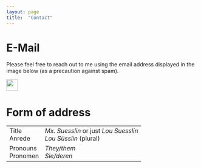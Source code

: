 ```yaml
---
layout: page
title:  "Contact"
---
```


<h1>E-Mail</h1>

Please feel free to reach out to me using the email address displayed in the image below (as a precaution against spam). 

<img src="https://i.postimg.cc/fLL2V9gW/mail-suesslin.png" height="30px">

<h1>Form of address</h1>

<table>
  <tr>
    <td>Title <br>Anrede</td>
    <td><i>Mx. Suesslin</i> or just <i>Lou Suesslin</i> <br> <i>Lou Süsslin</i> (plural)</td>
  </tr>
  <tr>
    <td>Pronouns <br>Pronomen</td>
    <td><i>They/them</i> <br> <i>Sie/deren</i></td>
  </tr>
</table>
